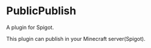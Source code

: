 # PublicPublish
A plugin for Spigot.  
  
This plugin can publish in your Minecraft server(Spigot).  

